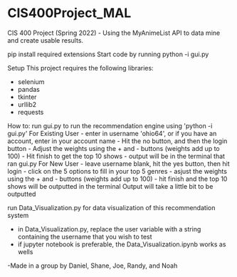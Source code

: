 # CIS400Project_MAL
 CIS 400 Project (Spring 2022) - Using the MyAnimeList API to data mine and create usable results.

pip install required extensions 
Start code by running python -i gui.py

Setup
This project requires the following libraries:
- selenium
- pandas
- tkinter
- urllib2
- requests

How to:
run gui.py to run the recommendation engine using 'python -i gui.py'
For Existing User
    - enter in username 'ohio64', or if you have an account, enter in your account name
    - Hit the no button, and then the login button
    - Adjust the weights using the + and - buttons (weights add up to 100)
    - Hit finish to get the top 10 shows
    - output will be in the terminal that ran gui.py
For New User
    - leave username blank, hit the yes button, then hit login
    - click on the 5 options to fill in your top 5 genres
    - asjust the weights using the + and - buttons (weights add up to 100)
    - hit finish and the top 10 shows will be outputted in the terminal
Output will take a little bit to be outputted

run Data_Visualization.py for data visualization of this recommendation system
- in Data_Visualization.py, replace the user variable with a string containing the username that you wish to test
- if jupyter notebook is preferable, the Data_Visualization.ipynb works as wells


-Made in a group by Daniel, Shane, Joe, Randy, and Noah
